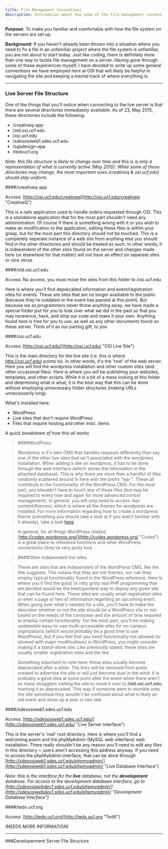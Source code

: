 ```yaml
---
title: File Management Conventions
description: Information about how some of the file management conventions we have employed on the servers.
---
```


**Purpose**: To make you familiar and comfortable with how the file system on the servers are set up.

**Background**: If you haven't already been thrown into a situation where you need to fix a file in an unfamiliar project where the file system is unfamiliar, you are not about to start today. Just like coding, there is definitely more than one way to tackle file management on a server. Having gone through some of these experiences myself, I have devided to write up some general conventions we have employed here at OSI that will likely be helpful in navigating the site and keeping a mental track of where everything is.

---

### Live Server File Structure


One of the things that you'll notice when connecting to the live server is that there are several directories immediately availiable. As of 23, May 2015, these directories include the following:


* /creativeq-app
* /old.osi.ucf.edu
* /osi.ucf.edu
* /sdesosiweb1.sdes.ucf.edu
* /sgadesign-app
* /tedxucf.org

*Note: this file structure is likely to change over time and this is is only a representation of what is currently active (May 2015). While some of these directories may change, the most important ones (creativeq & osi.ucf.edu) should stay uniform.*


####/creativeq-app


Access: [http://osi.ucf.edu/creativeq](http://osi.ucf.edu/creativeq "CreativeQ")

This is a rails application used to handle orders requested through OSI. This is a standalone application that for the most part shouldn't need any administration. Of course if there is something wrong with it or you wish to make an modification to the application, editing these files is within your grasp, but for the most part this directory should not be touched. This is a completely seperate instance of a web site from anything else you should find in the other directories and should be treated as such. In other words, it is independent of the other sites found on the server and changes made here (or elsewhere for that matter) will not have an effect on seperate sites or vice versa.

####/old.osi.ucf.edu

Access: No access, you must move the sites from this folder to /osi.ucf.edu

Here is where you'll find deprecaited information and event/registration sites for events. These are sites that are no longer availiable to the public (because they're outdated or the event has passed at this point). But because we as programmers never throw anything away, we have made a special folder jsut for you to look over what we did in the past so that you may recerence, hack, and strip our code and make it your own. Anything found here is free for you to use, as well as any other documents found on these server. Think of it as our parting gift, to you.

####/osi.ucf.edu

Access: [http://osi.ucf.edu/](http://osi.ucf.edu/ "OSI Live Site")

This is the main directory for the live site (i.e. this is where http://osi.ucf.edu/ points to). In other words, it's the 'root' of the web server. Here you will find the wordpress installation and other custom sites (and other occasional files). Here is where you will be publishing your websites, templates, and other scripts. While it is a bit of a mess looking at this folder and determining what is what, it is the best way that this can be done without employing unnecessary folder structures (making URLs unnecessarily long).

What's installed here:

* WordPress
* Live sites that don't require WordPress
* Files that require hosting and other misc. items

*A quick breakdown of how this all works*

> ####WordPress

> Wordpress is it's own CMS that handles requests differently than say one of the other live sites that isn't associated with the wordpress installation. When adding a site on wordpress, it has to be done through the web interface (which stores the information in the attached database). This is why there are more than a handful of files randomly scattered around in here with the prefix "wp-". These all contribute to the functionality of the WordPress CMS. For the most part, you shouldn't have to touch any of these files (but may be required to every now and again for more advanced control management). In general, you will only need to access /wp-content/themes/, which is where all the themes for wordpress are installed. For more information regarding how to create a wordpress theme (something you should take a look at if you aren't familiar with it already), take a look [here](http://codex.wordpress.org/Theme_Development "WordPress Theme Development").

> In general, for all things WordPress related, [http://codex.wordpress.org/](http://codex.wordpress.org/ "Codex") is a great place to reference functions and other WordPress conventions (they're very picky too).

> ####Other independent live sites

> These are sites that are independent of the WordPress CMS, like the title suggests. This means that they are not themes, nor can they employ typical functionality found in the WordPress reference. Here is where you'll find the good 'ol nitty gritty real PHP programming that we decided would be the best/quickest way to deploy any given site that can be found here. These sites are usually small registration sites or even a page or two of information regarding an upcoming event. When going over what's needed for a site, you'll have to make the descision whether or not the site should be a WordPress site or not based on the needs of the consumer and the amount of time required to employ certain functionality. For the most part, you'll be making updateable easy-to-use multi-accessable sites for on-campus orginizations (which would probably be a good time to use WordPress), but if you feel that you need functionality not allowed (or allowed with major modifications) in WordPress, you might consider making it a stand-alone site. Like previously stated, these sites are usually smaller registration sites and the like.

> Something important to note here: these sites usually become depreciated after a while. The links will be removed from posts created to advertise the site or will just become dust in the wind. It is probably a good idea at some point after the event when there aren't as many stragglers visiting the site to move it over to **/old.osi.ucf.edu**, marking it as deprecaited. This way if someone were to stumble onto the site somehow they wouldn't be confused about what is likely an old event and show up a year or two late.

####/sdesosiweb1.sdes.ucf.edu

Access: [http://sdesosiweb1.sdes.ucf.edu/](http://sdesosiweb1.sdes.ucf.edu/ "Live Server Interface")

This is the server's 'real' root directory. Here is where you'll find a welcoming poem and the phpMyAdmin (MySQL web interface) web installation. There really shouldn't be any reason you'll need to edit any files in this directory ~ users aren't accessing this address anyway. If you need to access the phpMyAdmin interface, that can be done through [http://sdesosiweb1.sdes.ucf.edu/phpmyadmin/](http://sdesosiweb1.sdes.ucf.edu/phpmyadmin/ "Live Database Interface")

*Note: this is the interface for the **live** database, not the **development** database. For access to the development database interface, go to [http://sdesosiwebdev1.sdes.ucf.edu/phpmyadmin/](http://sdesosiwebdev1.sdes.ucf.edu/phpmyadmin/ "Development Database Interface")*

####/tedx.ucf.org

Access: [http://tedx.ucf.org](http://tedx.ucf.org "TedX")

(NEEDS MORE INFORMATION)

---

###Developerment Server File Structure




